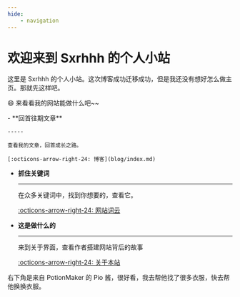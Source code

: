 ```yaml
---
hide:
    - navigation
---
```


# 欢迎来到 Sxrhhh 的个人小站

这里是 Sxrhhh 的个人小站。这次博客成功迁移成功，但是我还没有想好怎么做主页。那就先这样吧。

:smile: 来看看我的网站能做什么吧~~

<div class="grid cards" markdown>
-   **回首往期文章**

    -----

    查看我的文章，回首成长之路。

    [:octicons-arrow-right-24: 博客](blog/index.md)

-   **抓住关键词**
    
    ----

    在众多关键词中，找到你想要的，查看它。

    [:octicons-arrow-right-24: 网站词云](tags.md)

-   **这是做什么的**
    
    ----

    来到关于界面，查看作者搭建网站背后的故事

    [:octicons-arrow-right-24: 关于本站](about.md)

</div>

右下角是来自 PotionMaker 的 Pio 酱，很好看，我去帮他找了很多衣服，快去帮他换换衣服。

